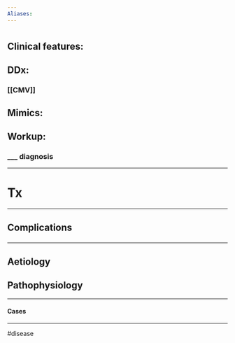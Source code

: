 ```yaml
---
Aliases:
---
```

# 
## Clinical features:
###
## DDx:
### [[CMV]]
## Mimics:
###
## Workup:
### ___ diagnosis
---
# Tx

---
## Complications
###

---
## Aetiology
## Pathophysiology

---
#### Cases


---
#disease 